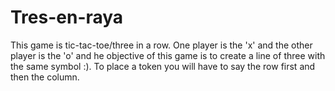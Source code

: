# Tres-en-raya
This game is tic-tac-toe/three in a row. One player is the 'x' and the other player is the 'o' and he objective of this game is to create a line of three with the same symbol :). To place a token you will have to say the row first and then the column.
